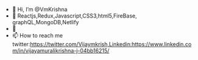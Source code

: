 - 👋 Hi, I’m @VmKrishna
- 👀 Reactjs,Redux,Javascript,CSS3,html5,FireBase, graphQL,MongoDB,Netlify
- 🌱 
- 📫 How to reach me twitter:https://twitter.com/Vijaymkrish,Linkedin:https://www.linkedin.com/in/vijayamuralikrishna-j-04bb16215/

<!---
Vijay-Lat/Vijay-Lat is a ✨ special ✨ repository because its `README.md` (this file) appears on your GitHub profile.
You can click the Preview link to take a look at your changes.
--->
